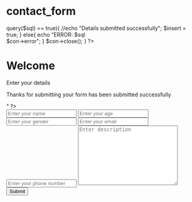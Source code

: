# contact_form
<?php
$insert = false;
if(isset($_POST['name'])){
    
$server = "localhost";
$username = "root";
$password = "";

$con = mysqli_connect($server, $username, $password);

if(!$con){
    die("connection failed due to ".mysqli_connect_error());
}
//echo "Successfully connected"

$name = $_POST['name'];
$gender = $_POST['gender'];
$age = $_POST['age'];
$email = $_POST['email'];
$phone = $_POST['phone'];
$desc = $_POST['desc'];
$sql = "INSERT INTO `sub_form` . `sub` (`name`, `age`, `gender`, `email`, `phone`, `other`, `dt`)
 VALUES ('$name', '$age', '$gender', '$email', '$phone',
 '$desc', current_timestamp());";
 //echo $sql;

 if($con -> query($sql) == true){
    //echo "Details submitted successfully";
    $insert = true;
 }
 else{
    echo "ERROR: $sql <br> $con->error";
 }

 $con->close();

}

?>

<html lang="en">
<head>
    <link rel="preconnect" href="https://fonts.googleapis.com">
<link rel="preconnect" href="https://fonts.gstatic.com" crossorigin>
<link href="https://fonts.googleapis.com/css2?family=Roboto&family=Sriracha&display=swap" rel="stylesheet">
    <meta charset="UTF-8">
    <meta name="viewport" content="width=device-width, initial-scale=1.0">
    <title>Document</title>
    <link rel="stylesheet" href="style.css">
</head>
<body>
    <div class="container">
        <h1>Welcome</h1>
        <p>Enter your details</p>
        <?php
        if($insert == true)
        echo "<p class='submit'>Thanks for submitting your form has been submitted 
             successfully</p>"
        ?>
        <form action="index.php" method="post">
            <input type="text" name="name" id="name" placeholder="Enter your name">
            <input type="number" name="age" id="age" placeholder="Enter your age">
            <input type="text" name="gender" id="gender" placeholder="Enter your gender">
            <input type="email" name="email" id="email" placeholder="Enter your email">
            <input type="number" name="phone" id="phone" placeholder="Enter your phone number">
            <textarea name="desc" id="desc" cols="30" rows="10" placeholder="Enter description"></textarea>
            <button class="btn">Submit</button>
        </form>
    </div>
</body>
</html>
